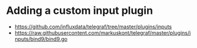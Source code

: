 # Adding a custom input plugin

* https://github.com/influxdata/telegraf/tree/master/plugins/inputs
* https://raw.githubusercontent.com/markuskont/telegraf/master/plugins/inputs/bind9/bind9.go
